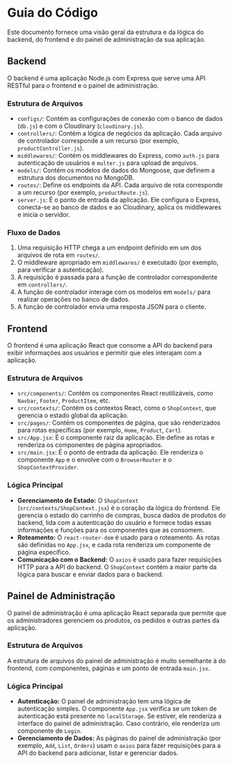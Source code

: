 # Guia do Código

Este documento fornece uma visão geral da estrutura e da lógica do backend, do frontend e do painel de administração da sua aplicação.

## Backend

O backend é uma aplicação Node.js com Express que serve uma API RESTful para o frontend e o painel de administração.

### Estrutura de Arquivos

- `configs/`: Contém as configurações de conexão com o banco de dados (`db.js`) e com o Cloudinary (`cloudinary.js`).
- `controllers/`: Contém a lógica de negócios da aplicação. Cada arquivo de controlador corresponde a um recurso (por exemplo, `productController.js`).
- `middlewares/`: Contém os middlewares do Express, como `auth.js` para autenticação de usuários e `multer.js` para upload de arquivos.
- `models/`: Contém os modelos de dados do Mongoose, que definem a estrutura dos documentos no MongoDB.
- `routes/`: Define os endpoints da API. Cada arquivo de rota corresponde a um recurso (por exemplo, `productRoute.js`).
- `server.js`: É o ponto de entrada da aplicação. Ele configura o Express, conecta-se ao banco de dados e ao Cloudinary, aplica os middlewares e inicia o servidor.

### Fluxo de Dados

1.  Uma requisição HTTP chega a um endpoint definido em um dos arquivos de rota em `routes/`.
2.  O middleware apropriado em `middlewares/` é executado (por exemplo, para verificar a autenticação).
3.  A requisição é passada para a função de controlador correspondente em `controllers/`.
4.  A função de controlador interage com os modelos em `models/` para realizar operações no banco de dados.
5.  A função de controlador envia uma resposta JSON para o cliente.

## Frontend

O frontend é uma aplicação React que consome a API do backend para exibir informações aos usuários e permitir que eles interajam com a aplicação.

### Estrutura de Arquivos

- `src/components/`: Contém os componentes React reutilizáveis, como `Navbar`, `Footer`, `ProductItem`, etc.
- `src/contexts/`: Contém os contextos React, como o `ShopContext`, que gerencia o estado global da aplicação.
- `src/pages/`: Contém os componentes de página, que são renderizados para rotas específicas (por exemplo, `Home`, `Product`, `Cart`).
- `src/App.jsx`: É o componente raiz da aplicação. Ele define as rotas e renderiza os componentes de página apropriados.
- `src/main.jsx`: É o ponto de entrada da aplicação. Ele renderiza o componente `App` e o envolve com o `BrowserRouter` e o `ShopContextProvider`.

### Lógica Principal

- **Gerenciamento de Estado:** O `ShopContext` (`src/contexts/ShopContext.jsx`) é o coração da lógica do frontend. Ele gerencia o estado do carrinho de compras, busca dados de produtos do backend, lida com a autenticação do usuário e fornece todas essas informações e funções para os componentes que as consomem.
- **Roteamento:** O `react-router-dom` é usado para o roteamento. As rotas são definidas no `App.jsx`, e cada rota renderiza um componente de página específico.
- **Comunicação com o Backend:** O `axios` é usado para fazer requisições HTTP para a API do backend. O `ShopContext` contém a maior parte da lógica para buscar e enviar dados para o backend.

## Painel de Administração

O painel de administração é uma aplicação React separada que permite que os administradores gerenciem os produtos, os pedidos e outras partes da aplicação.

### Estrutura de Arquivos

A estrutura de arquivos do painel de administração é muito semelhante à do frontend, com componentes, páginas e um ponto de entrada `main.jsx`.

### Lógica Principal

- **Autenticação:** O painel de administração tem uma lógica de autenticação simples. O componente `App.jsx` verifica se um token de autenticação está presente no `localStorage`. Se estiver, ele renderiza a interface do painel de administração. Caso contrário, ele renderiza um componente de `Login`.
- **Gerenciamento de Dados:** As páginas do painel de administração (por exemplo, `Add`, `List`, `Orders`) usam o `axios` para fazer requisições para a API do backend para adicionar, listar e gerenciar dados.